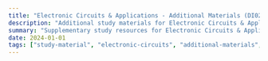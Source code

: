 ```yaml
---
title: "Electronic Circuits & Applications - Additional Materials (DI02011011)"
description: "Additional study materials for Electronic Circuits & Applications course"
summary: "Supplementary study resources for Electronic Circuits & Applications - EC Semester 2"
date: 2024-01-01
tags: ["study-material", "electronic-circuits", "additional-materials", "semester-2", "ec", "DI02011011"]
---
```


